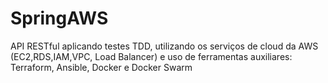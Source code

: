 # SpringAWS
API RESTful aplicando testes TDD, utilizando os serviços de cloud da AWS (EC2,RDS,IAM,VPC, Load Balancer) e uso de ferramentas auxiliares: Terraform, Ansible, Docker e Docker Swarm
